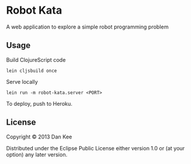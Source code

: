 Robot Kata
==========

A web application to explore a simple robot programming problem

Usage
-----

Build ClojureScript code

    lein cljsbuild once

Serve locally

    lein run -m robot-kata.server <PORT>

To deploy, push to Heroku.

License
-------

Copyright © 2013 Dan Kee

Distributed under the Eclipse Public License either version 1.0 or (at
your option) any later version.
